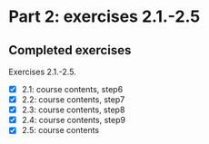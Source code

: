 # Part 2: exercises 2.1.-2.5

## Completed exercises

Exercises 2.1.-2.5.

- [x] 2.1: course contents, step6
- [x] 2.2: course contents, step7
- [x] 2.3: course contents, step8
- [x] 2.4: course contents, step9
- [x] 2.5: course contents